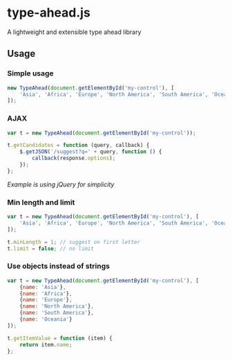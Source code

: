 type-ahead.js
=============

A lightweight and extensible type ahead library

Usage
-----

### Simple usage

```javascript
new TypeAhead(document.getElementById('my-control'), [
	'Asia', 'Africa', 'Europe', 'North America', 'South America', 'Oceania'
]);
```


### AJAX

```javascript
var t = new TypeAhead(document.getElementById('my-control'));

t.getCandidates = function (query, callback) {
	$.getJSON('/suggest?q=' + query, function () {
		callback(response.options);
	});
};
```

_Example is using jQuery for simplicity_


### Min length and limit

```javascript
var t = new TypeAhead(document.getElementById('my-control'), [
	'Asia', 'Africa', 'Europe', 'North America', 'South America', 'Oceania'
]);

t.minLength = 1; // suggest on first letter
t.limit = false; // no limit
```

### Use objects instead of strings

```javascript
var t = new TypeAhead(document.getElementById('my-control'), [
	{name: 'Asia'},
	{name: 'Africa'},
	{name: 'Europe'},
	{name: 'North America'},
	{name: 'South America'},
	{name: 'Oceania'}
]);

t.getItemValue = function (item) {
    return item.name;
};
```